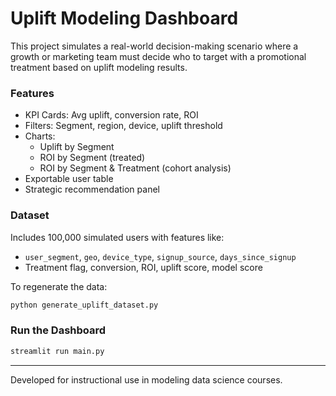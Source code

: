 # Uplift Modeling Dashboard

This project simulates a real-world decision-making scenario where a growth or marketing team must decide who to target with a promotional treatment based on uplift modeling results.

### Features
- KPI Cards: Avg uplift, conversion rate, ROI
- Filters: Segment, region, device, uplift threshold
- Charts:
  - Uplift by Segment
  - ROI by Segment (treated)
  - ROI by Segment & Treatment (cohort analysis)
- Exportable user table
- Strategic recommendation panel

### Dataset
Includes 100,000 simulated users with features like:
- `user_segment`, `geo`, `device_type`, `signup_source`, `days_since_signup`
- Treatment flag, conversion, ROI, uplift score, model score

To regenerate the data:
```bash
python generate_uplift_dataset.py
```

### Run the Dashboard
```bash
streamlit run main.py
```

---

Developed for instructional use in modeling data science courses.